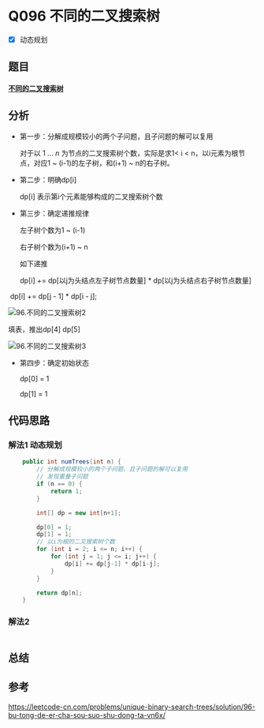 # Q096 不同的二叉搜索树

- [x] 动态规划

## 题目

#### [ 不同的二叉搜索树](https://leetcode-cn.com/problems/unique-binary-search-trees/)



## 分析

- 第一步：分解成规模较小的两个子问题，且子问题的解可以复用

  对于以 1 ... *n* 为节点的二叉搜索树个数，实际是求1< i < n，以i元素为根节点，对应1 ~ (i-1)的左子树，和(i+1) ~ n的右子树。

- 第二步：明确dp[i]

  dp[i] 表示第i个元素能够构成的二叉搜索树个数

- 第三步：确定递推规律

  左子树个数为1 ~ (i-1)

  右子树个数为(i+1) ~ n

  如下递推

  dp[i] += dp[以j为头结点左子树节点数量] * dp[以j为头结点右子树节点数量]  



​	  dp[i] += dp[j - 1] * dp[i - j];

![96.不同的二叉搜索树2](https://pic.leetcode-cn.com/1609983287-kSoRZQ-file_1609983287784)

填表，推出dp[4]  dp[5]

![96.不同的二叉搜索树3](https://pic.leetcode-cn.com/1609983287-EdzupQ-file_1609983287752)



- 第四步：确定初始状态

  dp[0] = 1

  dp[1] = 1



## 代码思路

### 解法1  动态规划

```java
    public int numTrees(int n) {
        // 分解成规模较小的两个子问题，且子问题的解可以复用
        // 发现重叠子问题
        if (n == 0) {
            return 1;
        }

        int[] dp = new int[n+1];

        dp[0] = 1;
        dp[1] = 1;
        // 以i为根的二叉搜索树个数
        for (int i = 2; i <= n; i++) {
            for (int j = 1; j <= i; j++) {
                dp[i] += dp[j-1] * dp[i-j];
            }
        }

        return dp[n];
    }
```

### 解法2 

```java

```



## 总结





## 参考

https://leetcode-cn.com/problems/unique-binary-search-trees/solution/96-bu-tong-de-er-cha-sou-suo-shu-dong-ta-vn6x/